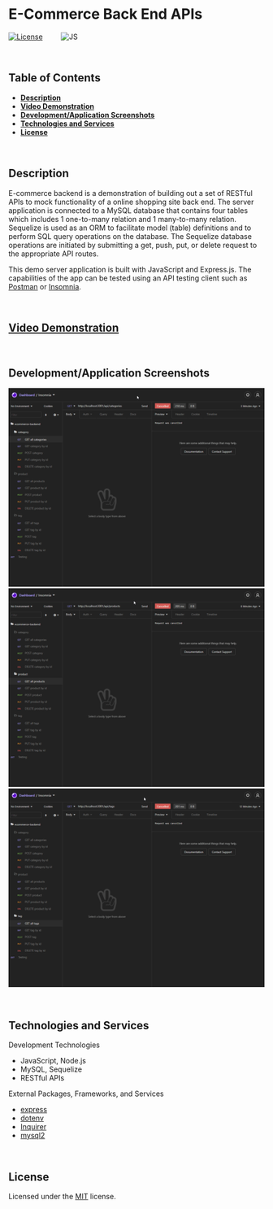 # **E-Commerce Back End APIs**
[![License](https://img.shields.io/badge/License-MIT-yellow.svg?style=flat-square)](https://opensource.org/licenses/MIT) &emsp;&emsp;
![JS](https://img.shields.io/badge/Code-JavaScript-informational?style=flat-square&logo=javascript&logoColor=white&color=yellow)


&nbsp;
## **Table of Contents**
  - [**Description**](#description)
  - [**Video Demonstration**](#video-demonstration)
  - [**Development/Application Screenshots**](#developmentapplication-screenshots)
  - [**Technologies and Services**](#technologies-and-services)
  - [**License**](#license)


&nbsp;
## **Description**
E-commerce backend is a demonstration of building out a set of RESTful APIs to mock functionality of a online shopping site back end. The server application is connected to a MySQL database that contains four tables which includes 1 one-to-many relation and 1 many-to-many relation. Sequelize is used as an ORM to facilitate model (table) definitions and to perform SQL query operations on the database. The Sequelize database operations are initiated by submitting a get, push, put, or delete request to the appropriate API routes.  

This demo server application is built with JavaScript and Express.js. The capabilities of the app can be tested using an API testing client such as [Postman](https://www.postman.com/) or [Insomnia](https://insomnia.rest/). 


&nbsp;
## **[Video Demonstration]()**
&nbsp;
## **Development/Application Screenshots**
![E-commerce API category routes](./assets/ecommerce-category-routes.gif)
![E-commerce API product routes](./assets/ecommerce-product-routes.gif)
![E-commerce API tag routes](./assets/ecommerce-tag-routes.gif)

&nbsp;
## **Technologies and Services**
Development Technologies
- JavaScript, Node.js
- MySQL, Sequelize 
- RESTful APIs

External Packages, Frameworks, and Services
- [express](https://www.npmjs.com/package/express)
- [dotenv](https://www.npmjs.com/package/dotenv)
- [Inquirer](https://www.npmjs.com/package/inquirer)
- [mysql2](https://www.npmjs.com/package/mysql2)


&nbsp;
## **License**
Licensed under the [MIT](./LICENSE) license.